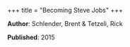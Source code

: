+++
title = "Becoming Steve Jobs"
+++



**Author**: Schlender, Brent & Tetzeli, Rick

**Published**: 2015